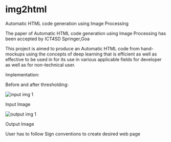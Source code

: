 # img2html
Automatic HTML code generation using Image Processing

The paper of Automatic HTML code generation using Image Processing has been accepted by ICT4SD Springer,Goa

This project is aimed to produce an Automatic HTML code from hand-mockups using the concepts of deep learning that is efficient as well as effective to be used in for its use 
in various applicable fields for developer as well as for non-technical user.

Implementation:

Before and after thresholding: 


![input img 1](https://user-images.githubusercontent.com/52710267/128495496-3b28f488-839d-4785-b7e9-b392eb1919f3.png)

Input Image 


![output img 1](https://user-images.githubusercontent.com/52710267/128495736-f8f4d13b-e352-43d2-a964-b47a841e226a.png)

Output Image 

User has to follow Sign conventions to create desired web page


